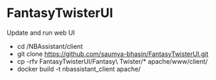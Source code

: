 # FantasyTwisterUI
Update and run web UI
+ cd /NBAssistant/client
+ git clone https://github.com/saumya-bhasin/FantasyTwisterUI.git
+ cp -rfv FantasyTwisterUI/Fantasy\ Twister/* apache/www/client/
+ docker build -t nbassistant_client apache/
